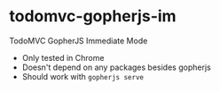 # todomvc-gopherjs-im
TodoMVC GopherJS Immediate Mode

* Only tested in Chrome
* Doesn't depend on any packages besides gopherjs
* Should work with `gopherjs serve`
